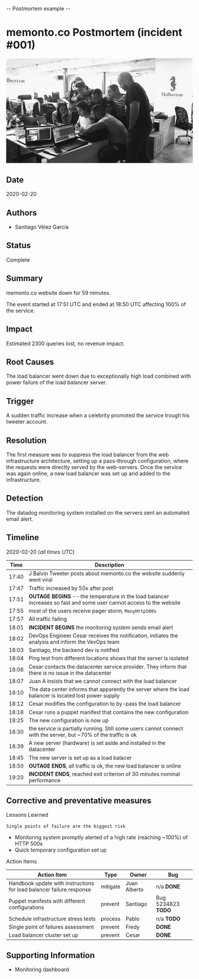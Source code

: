 -- Postmortem example --
# memonto.co Postmortem (incident #001)
![alt text](https://github.com/svelezg/holberton-system_engineering-devops/blob/master/0x19-postmortem/Solve.jpeg)

## Date

2020-02-20

## Authors

* Santiago Vélez García

## Status

Complete

## Summary

memonto.co website down for 59 minutes.

The event started at 17:51 UTC and ended at 18:50 UTC affecting 100% of the service.

## Impact

Estimated 2300 queries lost, no revenue impact.

## Root Causes

The load balancer went down due to exceptionally high load combined with power failure of the load balancer server.


## Trigger

A sudden traffic increase when a celebrity promoted the service trough his tweeter account.

## Resolution

The first measure was to suppress the load balancer from the web infrastructure architecture, setting up a pass-through configuration, 
where the requests were directly served by the web-servers. Once the service was again online, 
a new load balancer was set up and added to the infrastructure.

## Detection

The datadog monitoring system installed on the servers sent an automated email alert.


## Timeline

2020-02-20 (*all times UTC*)

| Time  | Description |
| ----- | ----------- |
| 17:40 | J Balvin Tweeter posts about memonto.co the website suddenly went viral |
| 17:47 | Traffic increased by 50x after post |
| 17:51 | **OUTAGE BEGINS** -- the temperature in the load balancer increases so fast and some user cannot access to the website|
| 17:55 | most of the users receive pager storm, `ManyHttp500s`  |
| 17:57 | All traffic failing|
| 18:01 | **INCIDENT BEGINS** the monitoring system sends email alert |
| 18:02 | DevOps Engineer Cesar receives the notification, initiates the analysis and inform the VevOps team|
| 18:03 | Santiago, the backend dev is notified |
| 18:04 | Ping test from different locations shows that the server is isolated |
| 18:06 | Cesar contacts the datacenter service provider. They inform that there is no issue in the datacenter  |
| 18:07 | Juan A insists that we cannot connect with the load balancer |
| 18:10 | The data center informs that apparently the server where the load balancer is located lost power supply |
| 18:12 | Cesar modifies the configuration to by-pass the load balancer  |
| 18:18 | Cesar runs a puppet manifest that contains the new configuration |
| 18:25 | The new configuration is now up |
| 18:30 | the service is partially running. Still some users cannot connect with the server, but ~70% of the traffic is ok|
| 18:39 | A new server (hardware) is set aside and installed in the datacenter|
| 18:45 | The new server is set up as a load balacer|
| 18:50 | **OUTAGE ENDS**, all traffic is ok, the new load balancer is online |
| 19:20 | **INCIDENT ENDS**, reached exit criterion of 30 minutes nominal performance |

## Corrective and preventative measures
Lessons Learned

 	Single points of failure are the biggest risk

* Monitoring system promptly  alerted of a high rate (reaching ~100%) of HTTP 500s
* Quick temporary configuration set up

Action Items

| Action Item | Type | Owner | Bug |
| ----------- | ---- | ----- | --- |
| Handbook update  with instructions for load balancer failure response | mitigate | Juan Alberto | n/a **DONE** |
| Puppet manifests with different configurations | prevent | Santiago | Bug 5234823 **TODO** |
| Schedule infrastructure stress tests | process | Pablo | n/a **TODO** |
| Single point of failures assessment  | prevent | Fredy | **DONE** |
| Load balancer cluster set up | prevent | Cesar | **DONE** |

## Supporting Information

* Monitoring dashboard
